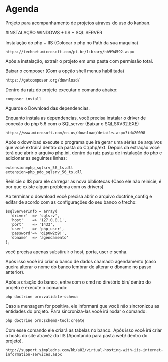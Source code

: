 # Agenda
Projeto para acompanhamento de projetos atraves do uso do kanban.

#INSTALAÇÃO WINDOWS + IIS + SQL SERVER

Instalação do php + IIS (Colocar o php no Path da sua maquina)

    https://technet.microsoft.com/pt-br/library/hh994592.aspx

Após a instalação, extrair o projeto em uma pasta com permissão total.

Baixar o composer (Com a opção shell menus habilitada)

    https://getcomposer.org/download/

Dentro da raiz do projeto executar o comando abaixo:

    composer install
    
Aguarde o Download das dependencias.

Enquanto instala as dependencias, você precisa instalar o driver de conexão do php 5.6 com o SQLserver (Baixar o SQLSRV32.EXE)

    https://www.microsoft.com/en-us/download/details.aspx?id=20098
    
Após o download execute o programa que irá gerar uma séries de arquivos que você extrairá dentro da pasta do C:/php/ext.
Depois da extração você terá que abrir o arquivo php.ini, dentro da raiz pasta de instalação do php e adicionar as seguintes linhas:

    extension=php_sqlsrv_56_ts.dll
    extension=php_pdo_sqlsrv_56_ts.dll
    
Reinicie o IIS para ele carregar as nova bibliotecas (Caso ele não reinicie, é por que existe algum problema com os drivers)

Ao terminar o download você precisa abrir o arquivo doctrine_config e editar de acordo com as configurações do seu banco o trecho:

    $sqlServerInfo = array(
      'driver'  => 'sqlsrv',
      'host'    => '127.0.0.1',
      'port'    => '1433',
      'user'    => 'php_user',
      'password'=> 'q1p0w2o9!',
      'dbname'  => 'agendamento'
    );

você precisa apenas substiruir o host, porta, user e senha.

Após isso você irá criar o banco de dados chamado agendamento (caso queira alterar o nome do banco lembrar de alterar o dbname no passo anterior).

Após a criação do banco, entre com o cmd no diretório bin/ dentro do projeto e execute o comando:

    php doctrine orm:validate-schema
    
Caso a mensagem for positiva, ele informará que você não sincronizou as entidades do projeto.
Para sincroniza-las você irá rodar o comando:

    php doctrine orm:schema-tool:create
    
Com esse comando ele criará as tabelas no banco. Após isso você irá criar o hosts do site atravéz do IIS (Apontando para pasta web/ dentro do projeto).

    http://support.simpledns.com/kb/a82/virtual-hosting-with-iis-internet-information-services.aspx
    

